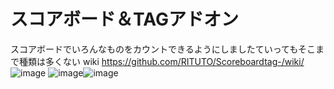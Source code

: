 # スコアボード＆TAGアドオン
スコアボードでいろんなものをカウントできるようにしましたていってもそこまで種類は多くない
wiki
https://github.com/RITUTO/Scoreboardtag-/wiki/
![image](https://github.com/RITUTO/Scoreboardtag-/assets/144442942/cd3393ae-3b95-4fce-a798-2ada1a1a375b)
![image](https://github.com/RITUTO/Scoreboardtag-/assets/144442942/35e549e4-ab5f-4f4d-ba01-2d8fd8408875)![image](https://github.com/RITUTO/Scoreboardtag-/assets/144442942/174970b4-b3b3-4de8-85f2-2dcdf6a06ac9)
